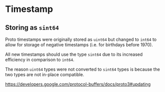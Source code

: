 # Timestamp

## Storing as `sint64`

Proto timestamps were originally stored as `uint64` but changed to `int64` to allow for storage of negative
timestamps (i.e. for birthdays before 1970).

All new timestamps should use the type `sint64` due to its increased efficiency in comparison to `int64`.

The reason `uint64` types were not converted to `sint64` types is because the two types are not in-place
compatible.

https://developers.google.com/protocol-buffers/docs/proto3#updating
